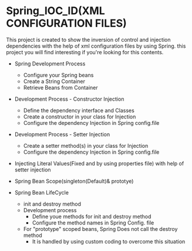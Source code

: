 # Spring_IOC_ID(XML CONFIGURATION FILES)

This project is created to show the inversion of control and injection dependencies with the help of xml configuration files by using Spring. this project you will find interesting if you're looking for this contents. 

- Spring Development Process
  - Configure your Spring beans 
  - Create a String Container
  - Retrieve Beans from Container
  
- Development Process - Constructor Injection
  - Define the dependency interface and Classes
  - Create a constructor in your class for Injection
  - Configure the dependency Injection in Spring config.file
  
- Development Process - Setter Injection
  - Create a setter method(s) in your class for Injection
  - Configure the dependency Injection in Spring config.file
 
- Injecting Literal Values(Fixed and by using properties file) with help of setter injection

- Spring Bean Scope(singleton(Default)& prototye)

- Spring Bean LifeCycle 
  - init and destroy method
  - Development process
    - Define youe methods for init and destroy method
    - Configure the method names in Spring Config. file
  - For "prototype" scoped beans, Spring Does not call the destroy method
    - It is handled by using custom coding to overcome this situation
    
